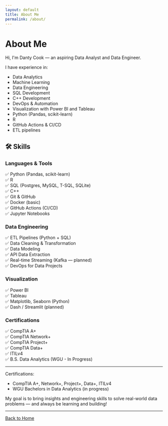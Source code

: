 ```yaml
---
layout: default
title: About Me
permalink: /about/
---
```


# About Me

Hi, I'm Danty Cook — an aspiring Data Analyst and Data Engineer.

I have experience in:

- Data Analytics
- Machine Learning
- Data Engineering
- SQL Development
- C++ Development
- DevOps & Automation
- Visualization with Power BI and Tableau
- Python (Pandas, scikit-learn)
- R
- GitHub Actions & CI/CD
- ETL pipelines

## 🛠️ Skills

### Languages & Tools

✅ Python (Pandas, scikit-learn)  
✅ R  
✅ SQL (Postgres, MySQL, T-SQL, SQLite)  
✅ C++  
✅ Git & GitHub  
✅ Docker (basic)  
✅ GitHub Actions (CI/CD)  
✅ Jupyter Notebooks

### Data Engineering

✅ ETL Pipelines (Python + SQL)  
✅ Data Cleaning & Transformation  
✅ Data Modeling  
✅ API Data Extraction  
✅ Real-time Streaming (Kafka — planned)  
✅ DevOps for Data Projects

### Visualization

✅ Power BI  
✅ Tableau  
✅ Matplotlib, Seaborn (Python)  
✅ Dash / Streamlit (planned)

### Certifications

✅ CompTIA A+  
✅ CompTIA Network+  
✅ CompTIA Project+  
✅ CompTIA Data+  
✅ ITILv4  
✅ B.S. Data Analytics (WGU - In Progress)

---

Certifications:

- CompTIA A+, Network+, Project+, Data+, ITILv4
- WGU Bachelors in Data Analytics (in progress)

My goal is to bring insights and engineering skills to solve real-world data problems — and always be learning and building!

---

[Back to Home](/)
